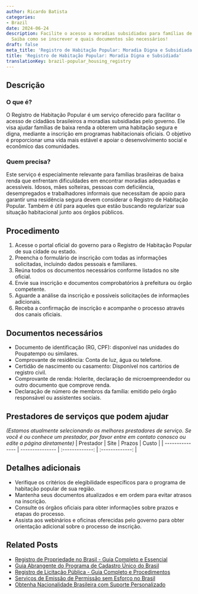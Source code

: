 ```yaml
---
author: Ricardo Batista
categories:
- Brazil
date: 2024-06-24
description: Facilite o acesso a moradias subsidiadas para famílias de baixa renda.
  Saiba como se inscrever e quais documentos são necessários!
draft: false
meta_title: 'Registro de Habitação Popular: Moradia Digna e Subsidiada'
title: 'Registro de Habitação Popular: Moradia Digna e Subsidiada'
translationKey: brazil-popular_housing_registry
---
```



## Descrição
### O que é?
O Registro de Habitação Popular é um serviço oferecido para facilitar o acesso de cidadãos brasileiros a moradias subsidiadas pelo governo. Ele visa ajudar famílias de baixa renda a obterem uma habitação segura e digna, mediante a inscrição em programas habitacionais oficiais. O objetivo é proporcionar uma vida mais estável e apoiar o desenvolvimento social e econômico das comunidades.

### Quem precisa?
Este serviço é especialmente relevante para famílias brasileiras de baixa renda que enfrentam dificuldades em encontrar moradias adequadas e acessíveis. Idosos, mães solteiras, pessoas com deficiência, desempregados e trabalhadores informais que necessitam de apoio para garantir uma residência segura devem considerar o Registro de Habitação Popular. Também é útil para aqueles que estão buscando regularizar sua situação habitacional junto aos órgãos públicos.

## Procedimento

1. Acesse o portal oficial do governo para o Registro de Habitação Popular de sua cidade ou estado.
2. Preencha o formulário de inscrição com todas as informações solicitadas, incluindo dados pessoais e familiares.
3. Reúna todos os documentos necessários conforme listados no site oficial.
4. Envie sua inscrição e documentos comprobatórios à prefeitura ou órgão competente.
5. Aguarde a análise da inscrição e possíveis solicitações de informações adicionais.
6. Receba a confirmação de inscrição e acompanhe o processo através dos canais oficiais.

## Documentos necessários

- Documento de identificação (RG, CPF): disponível nas unidades do Poupatempo ou similares.
- Comprovante de residência: Conta de luz, água ou telefone.
- Certidão de nascimento ou casamento: Disponível nos cartórios de registro civil.
- Comprovante de renda: Holerite, declaração de microempreendedor ou outro documento que comprove renda.
- Declaração de número de membros da família: emitido pelo órgão responsável ou assistentes sociais.

## Prestadores de serviços que podem ajudar
_(Estamos atualmente selecionando os melhores prestadores de serviço. Se você é ou conhece um prestador, por favor entre em contato conosco ou edite a página diretamente)_
| Prestador        |     Site     |     Prazos    |       Custo      |
| --------------- | --------------- |  :-------------: | :-------------: |

## Detalhes adicionais

- Verifique os critérios de elegibilidade específicos para o programa de habitação popular de sua região.
- Mantenha seus documentos atualizados e em ordem para evitar atrasos na inscrição.
- Consulte os órgãos oficiais para obter informações sobre prazos e etapas do processo.
- Assista aos webinários e oficinas oferecidas pelo governo para obter orientação adicional sobre o processo de inscrição.
## Related Posts

- [Registro de Propriedade no Brasil - Guia Completo e Essencial](https://tramitit.com/portuguese/guides/brazil/registro_de_imóveis/)
- [Guia Abrangente do Programa de Cadastro Único do Brasil](https://tramitit.com/portuguese/guides/brazil/cadastro_único/)
- [Registro de Licitação Pública - Guia Completo e Procedimentos](https://tramitit.com/portuguese/guides/brazil/inscrição_em_concursos_públicos/)
- [Serviços de Emissão de Permissão sem Esforço no Brasil](https://tramitit.com/portuguese/guides/brazil/emissão_de_alvará/)
- [Obtenha Nacionalidade Brasileira com Suporte Personalizado](https://tramitit.com/portuguese/guides/brazil/solicitação_de_nacionalidade/)